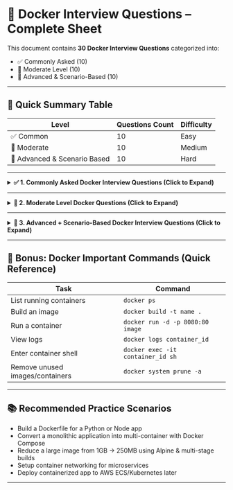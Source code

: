 # 🐳 Docker Interview Questions – Complete Sheet

This document contains **30 Docker Interview Questions** categorized into:
- ✅ Commonly Asked (10)
- 🔸 Moderate Level (10)
- 🚀 Advanced & Scenario-Based (10)

---

## 📌 Quick Summary Table

| Level | Questions Count | Difficulty |
|--------|----------------|--------------|
| ✅ Common | 10 | Easy |
| 🔸 Moderate | 10 | Medium |
| 🚀 Advanced & Scenario Based | 10 | Hard |

---

<details>
<summary><strong>✅ 1. Commonly Asked Docker Interview Questions (Click to Expand)</strong></summary>

| No. | Question |
|-----|-----------|
| 1 | What is Docker and why do we use it? |
| 2 | Difference between a Docker Image and a Docker Container? |
| 3 | What is Dockerfile? |
| 4 | Explain the role of Docker Engine. |
| 5 | What is Docker Hub? |
| 6 | What is a Docker Volume? |
| 7 | What is the purpose of `.dockerignore` file? |
| 8 | How do you check running containers? |
| 9 | What is the difference between `CMD` and `ENTRYPOINT`? |
| 10 | How do you expose ports in Docker? |

</details>

---

<details>
<summary><strong>🔸 2. Moderate Level Docker Questions (Click to Expand)</strong></summary>

| No. | Question |
|-----|-----------|
| 11 | Explain the Docker architecture in detail (Client, Daemon, Registry). |
| 12 | Difference between Docker Image layers & how Union File System works? |
| 13 | What is Multi-Stage build in Docker? |
| 14 | What is Docker Compose and when to use it? |
| 15 | What is the difference between `ADD` and `COPY` in Dockerfile? |
| 16 | How do you persist data in Docker? |
| 17 | What is the use of Docker Networking? |
| 18 | Explain overlay, host, and bridge networks in Docker. |
| 19 | How do you reduce Docker image size? |
| 20 | What is the difference between `docker stop` and `docker kill`? |

</details>

---

<details>
<summary><strong>🚀 3. Advanced + Scenario-Based Docker Interview Questions (Click to Expand)</strong></summary>

| No. | Question |
|-----|-----------|
| 21 | How would you secure a Docker container in production? |
| 22 | How do you handle secrets inside Docker containers? |
| 23 | How can you troubleshoot a container that exits immediately after run? |
| 24 | What are Docker Best Practices for writing Dockerfile? |
| 25 | How does Docker handle container isolation? |
| 26 | In a microservices setup, how do containers communicate across hosts? |
| 27 | You have a container using 90% CPU — how do you limit resources? |
| 28 | A container restarts again & again — how do you debug it? |
| 29 | Scenario: Your image size is 2GB. DevOps team asks to reduce to < 400MB. What steps will you take? |
| 30 | Scenario: Container needs to connect with a DB running on host machine. How will you setup networking? |

</details>

---

## 📍 Bonus: Docker Important Commands (Quick Reference)

| Task | Command |
|-------|----------|
| List running containers | `docker ps` |
| Build an image | `docker build -t name .` |
| Run a container | `docker run -d -p 8080:80 image` |
| View logs | `docker logs container_id` |
| Enter container shell | `docker exec -it container_id sh` |
| Remove unused images/containers | `docker system prune -a` |

---

## 📚 Recommended Practice Scenarios

- Build a Dockerfile for a Python or Node app
- Convert a monolithic application into multi-container with Docker Compose
- Reduce a large image from 1GB → 250MB using Alpine & multi-stage builds
- Setup container networking for microservices
- Deploy containerized app to AWS ECS/Kubernetes later

---


